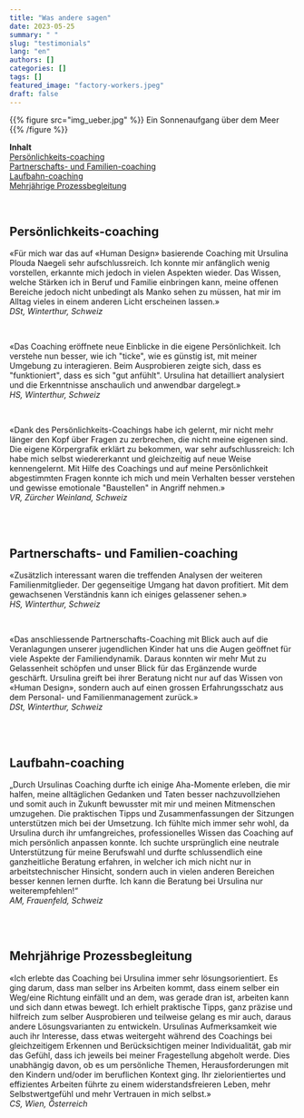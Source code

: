 ```yaml
---
title: "Was andere sagen"
date: 2023-05-25
summary: " "
slug: "testimonials"
lang: "en"
authors: []
categories: []
tags: []
featured_image: "factory-workers.jpeg"
draft: false
---
```


{{% figure src="img_ueber.jpg" %}} Ein Sonnenaufgang über dem Meer {{% /figure %}} 
<br>

**Inhalt**  
[Persönlichkeits-coaching](#persönlichkeits-coaching)  
[Partnerschafts- und Familien-coaching](#partnerschafts--und-familien-coaching)  
[Laufbahn-coaching](#laufbahn-coaching)  
[Mehrjährige Prozessbegleitung](#mehrjährige-prozessbegleitung)  

<br>  

## Persönlichkeits-coaching  

«Für mich war das auf «Human Design» basierende Coaching mit Ursulina Plouda Naegeli sehr aufschlussreich. Ich konnte mir anfänglich wenig vorstellen, erkannte mich jedoch in vielen Aspekten wieder. Das Wissen, welche Stärken ich in Beruf und Familie einbringen kann, meine offenen Bereiche jedoch nicht unbedingt als Manko sehen zu müssen, hat mir im Alltag vieles in einem anderen Licht erscheinen lassen.»  
*DSt, Winterthur, Schweiz*  

<br>

«Das Coaching eröffnete neue Einblicke in die eigene Persönlichkeit. Ich verstehe nun besser, wie ich "ticke", wie es günstig ist, mit meiner Umgebung zu interagieren.
Beim Ausprobieren zeigte sich, dass es "funktioniert", dass es sich "gut anfühlt". Ursulina hat detailliert analysiert und die Erkenntnisse anschaulich und anwendbar dargelegt.»  
*HS, Winterthur, Schweiz*  

<br>  

«Dank des Persönlichkeits-Coachings habe ich gelernt, mir nicht mehr länger den Kopf über Fragen zu zerbrechen, die nicht meine eigenen sind.
Die eigene Körpergrafik erklärt zu bekommen, war sehr aufschlussreich: Ich habe mich selbst wiedererkannt und gleichzeitig auf neue Weise kennengelernt. Mit Hilfe des Coachings und auf meine Persönlichkeit abgestimmten Fragen konnte ich mich und mein Verhalten besser verstehen und gewisse emotionale "Baustellen" in Angriff nehmen.»   
*VR, Zürcher Weinland, Schweiz*  

<br>  
<br>  


## Partnerschafts- und Familien-coaching  

«Zusätzlich interessant waren die treffenden Analysen der weiteren Familienmitglieder. Der gegenseitige Umgang hat davon profitiert. Mit dem gewachsenen Verständnis kann ich einiges gelassener sehen.»  
*HS, Winterthur, Schweiz*

<br>  

«Das anschliessende Partnerschafts-Coaching mit Blick auch auf die Veranlagungen unserer jugendlichen Kinder hat uns die Augen geöffnet für viele Aspekte der Familiendynamik. Daraus konnten wir mehr Mut zu Gelassenheit schöpfen und unser Blick für das Ergänzende wurde geschärft. Ursulina greift bei ihrer Beratung nicht nur auf das Wissen von «Human Design», sondern auch auf einen grossen Erfahrungsschatz aus dem Personal- und Familienmanagement zurück.»  
*DSt, Winterthur, Schweiz*  

<br>  
<br>  


## Laufbahn-coaching  

„Durch Ursulinas Coaching durfte ich einige Aha-Momente erleben, die mir halfen, meine alltäglichen Gedanken und Taten besser nachzuvollziehen und somit auch in Zukunft bewusster mit mir und meinen Mitmenschen umzugehen. Die praktischen Tipps und Zusammenfassungen der Sitzungen unterstützen mich bei der Umsetzung. Ich fühlte mich immer sehr wohl, da Ursulina durch ihr umfangreiches, professionelles Wissen das Coaching auf mich persönlich anpassen konnte. Ich suchte ursprünglich eine neutrale Unterstützung für meine Berufswahl und durfte schlussendlich eine ganzheitliche Beratung erfahren, in welcher ich mich nicht nur in arbeitstechnischer Hinsicht, sondern auch in vielen anderen Bereichen besser kennen lernen durfte. Ich kann die Beratung bei Ursulina nur weiterempfehlen!“  
*AM, Frauenfeld, Schweiz*  

<br>  
<br>  

## Mehrjährige Prozessbegleitung  

«Ich erlebte das Coaching bei Ursulina immer sehr lösungsorientiert. Es ging darum, dass man selber ins Arbeiten kommt, dass einem selber ein Weg/eine Richtung einfällt und an dem, was gerade dran ist, arbeiten kann und sich dann etwas bewegt. Ich erhielt praktische Tipps, ganz präzise und hilfreich zum selber Ausprobieren und teilweise gelang es mir auch, daraus andere Lösungsvarianten zu entwickeln. Ursulinas Aufmerksamkeit wie auch ihr Interesse, dass etwas weitergeht während des Coachings bei gleichzeitigem Erkennen und Berücksichtigen meiner Individualität, gab mir das Gefühl, dass ich jeweils bei meiner Fragestellung abgeholt werde. Dies unabhängig davon, ob es um persönliche Themen, Herausforderungen mit den Kindern und/oder im beruflichen Kontext ging. Ihr zielorientiertes und effizientes Arbeiten führte zu einem widerstandsfreieren Leben, mehr Selbstwertgefühl und mehr Vertrauen in mich selbst.»  
*CS, Wien, Österreich*  